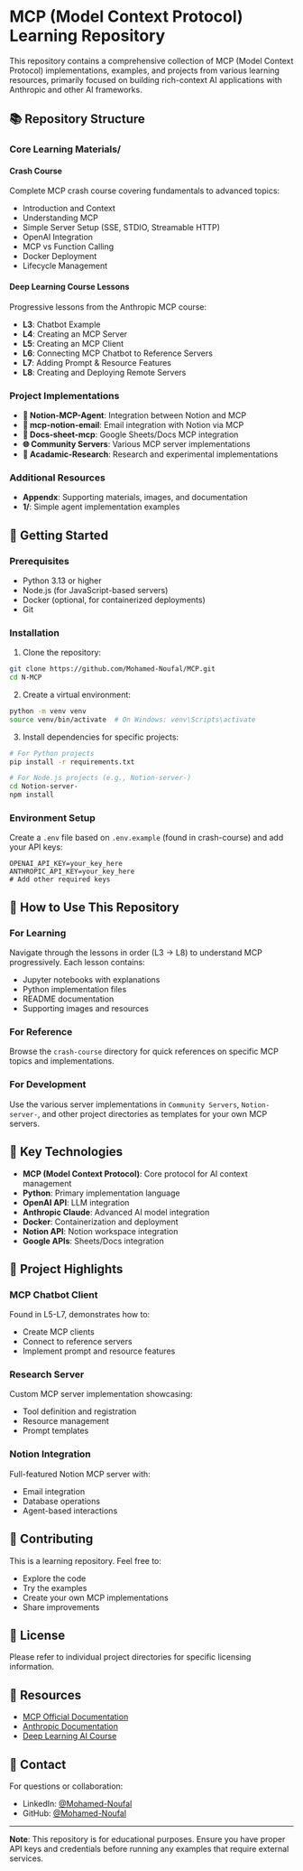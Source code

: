 # MCP (Model Context Protocol) Learning Repository

This repository contains a comprehensive collection of MCP (Model Context Protocol) implementations, examples, and projects from various learning resources, primarily focused on building rich-context AI applications with Anthropic and other AI frameworks.

## 📚 Repository Structure

### Core Learning Materials/

#### **Crash Course**
Complete MCP crash course covering fundamentals to advanced topics:
- Introduction and Context
- Understanding MCP
- Simple Server Setup (SSE, STDIO, Streamable HTTP)
- OpenAI Integration
- MCP vs Function Calling
- Docker Deployment
- Lifecycle Management

#### **Deep Learning Course Lessons**
Progressive lessons from the Anthropic MCP course:
- **L3**: Chatbot Example
- **L4**: Creating an MCP Server
- **L5**: Creating an MCP Client
- **L6**: Connecting MCP Chatbot to Reference Servers
- **L7**: Adding Prompt & Resource Features
- **L8**: Creating and Deploying Remote Servers

### Project Implementations

- **📝 Notion-MCP-Agent**: Integration between Notion and MCP
- **📧 mcp-notion-email**: Email integration with Notion via MCP
- **📄 Docs-sheet-mcp**: Google Sheets/Docs MCP integration
- **🌐 Community Servers**: Various MCP server implementations
- **🧪 Acadamic-Research**: Research and experimental implementations

### Additional Resources
- **Appendx**: Supporting materials, images, and documentation
- **1/**: Simple agent implementation examples

## 🚀 Getting Started

### Prerequisites

- Python 3.13 or higher
- Node.js (for JavaScript-based servers)
- Docker (optional, for containerized deployments)
- Git

### Installation

1. Clone the repository:
```bash
git clone https://github.com/Mohamed-Noufal/MCP.git
cd N-MCP
```

2. Create a virtual environment:
```bash
python -m venv venv
source venv/bin/activate  # On Windows: venv\Scripts\activate
```

3. Install dependencies for specific projects:
```bash
# For Python projects
pip install -r requirements.txt

# For Node.js projects (e.g., Notion-server-)
cd Notion-server-
npm install
```

### Environment Setup

Create a `.env` file based on `.env.example` (found in crash-course) and add your API keys:
```
OPENAI_API_KEY=your_key_here
ANTHROPIC_API_KEY=your_key_here
# Add other required keys
```

## 📖 How to Use This Repository

### For Learning
Navigate through the lessons in order (L3 → L8) to understand MCP progressively. Each lesson contains:
- Jupyter notebooks with explanations
- Python implementation files
- README documentation
- Supporting images and resources

### For Reference
Browse the `crash-course` directory for quick references on specific MCP topics and implementations.

### For Development
Use the various server implementations in `Community Servers`, `Notion-server-`, and other project directories as templates for your own MCP servers.

## 🔧 Key Technologies

- **MCP (Model Context Protocol)**: Core protocol for AI context management
- **Python**: Primary implementation language
- **OpenAI API**: LLM integration
- **Anthropic Claude**: Advanced AI model integration
- **Docker**: Containerization and deployment
- **Notion API**: Notion workspace integration
- **Google APIs**: Sheets/Docs integration

## 📂 Project Highlights

### MCP Chatbot Client
Found in L5-L7, demonstrates how to:
- Create MCP clients
- Connect to reference servers
- Implement prompt and resource features

### Research Server
Custom MCP server implementation showcasing:
- Tool definition and registration
- Resource management
- Prompt templates

### Notion Integration
Full-featured Notion MCP server with:
- Email integration
- Database operations
- Agent-based interactions

## 🤝 Contributing

This is a learning repository. Feel free to:
- Explore the code
- Try the examples
- Create your own MCP implementations
- Share improvements

## 📝 License

Please refer to individual project directories for specific licensing information.

## 🔗 Resources

- [MCP Official Documentation](https://modelcontextprotocol.io/)
- [Anthropic Documentation](https://docs.anthropic.com/)
- [Deep Learning AI Course](https://www.deeplearning.ai/)

## 📧 Contact

For questions or collaboration:
- LinkedIn: [@Mohamed-Noufal](https://www.linkedin.com/in/mohamed-noufal-b7101a25b/)
- GitHub: [@Mohamed-Noufal](https://github.com/Mohamed-Noufal)

---

**Note**: This repository is for educational purposes. Ensure you have proper API keys and credentials before running any examples that require external services.
